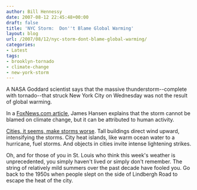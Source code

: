 ```yaml
---
author: Bill Hennessy
date: 2007-08-12 22:45:48+00:00
draft: false
title: 'NYC Storm:  Don''t Blame Global Warming'
layout: blog
url: /2007/08/12/nyc-storm-dont-blame-global-warming/
categories:
- Latest
tags:
- brooklyn-tornado
- climate-change
- new-york-storm
---
```


A NASA Goddard scientist says that the massive thunderstorm--complete with tornado--that struck New York City on Wednesday was not the result of global warming.

In a [FoxNews.com article](https://www.foxnews.com/story/0,2933,292921,00.html), James Hansen explains that the storm cannot be blamed on climate change, but it can be attributed to human activity.

[Cities, it seems, make storms worse](https://www.foxnews.com/story/0,2933,292943,00.html).  Tall buildings direct wind upward, intensifying the storms.  City heat islands, like warm ocean water to a hurricane, fuel storms.  And objects in cities invite intense lightening strikes.

Oh, and for those of you in St. Louis who think this week's weather is unprecedented, you simply haven't lived or simply don't remember.  The string of relatively mild summers over the past decade have fooled you.  Go back to the 1950s when people slept on the side of Lindbergh Road to escape the heat of the city.  
